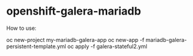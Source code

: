 # openshift-galera-mariadb

How to use:

oc new-project my-mariadb-galera-app
oc new-app -f  mariadb-galera-persistent-template.yml
oc apply -f  galera-stateful2.yml 
